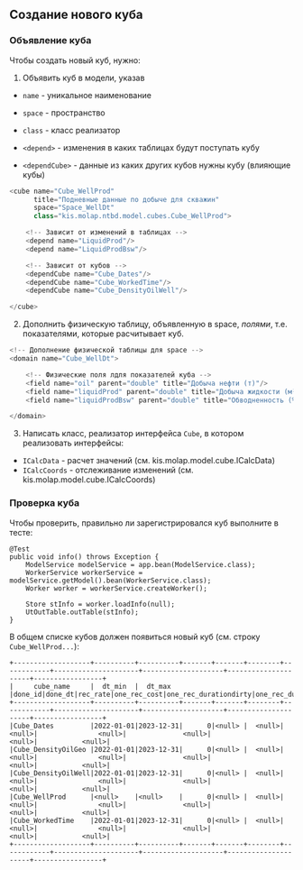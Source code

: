 ## Создание нового куба

### Объявление куба

Чтобы создать новый куб, нужно:

1. Объявить куб в модели, указав

- `name` - уникальное наименование
- `space` - пространство
- `class` - класс реализатор

- `<depend>` - изменения в каких таблицах будут поступать кубу
- `<dependCube>` - данные из каких других кубов нужны кубу (влияющие кубы)

```js title=Cube_WellProd.cfx
<cube name="Cube_WellProd"
      title="Подневные данные по добыче для скважин"
      space="Space_WellDt"
      class="kis.molap.ntbd.model.cubes.Cube_WellProd">

    <!-- Зависит от изменений в таблицах -->
    <depend name="LiquidProd"/>
    <depend name="LiquidProdBsw"/>

    <!-- Зависит от кубов -->
    <dependCube name="Cube_Dates"/>
    <dependCube name="Cube_WorkedTime"/>
    <dependCube name="Cube_DensityOilWell"/>

</cube>
```

2. Дополнить физическую таблицу, объявленную в space, _полями_, т.е. показателями, которые
   расчитывает куб.

```js title=Cube_WellProd.cfx
<!-- Дополнение физической таблицы для space -->
<domain name="Cube_WellDt">

    <!-- Физические поля лдля показателей куба -->
    <field name="oil" parent="double" title="Добыча нефти (т)"/>
    <field name="liquidProd" parent="double" title="Добыча жидкости (м³)"/>
    <field name="liquidProdBsw" parent="double" title="Обводненность (%)"/>

</domain>
```

3. Написать класс, реализатор интерфейса `Cube`, в котором реализовать интерфейсы:

- `ICalcData` - расчет значений (см. kis.molap.model.cube.ICalcData)
- `ICalcCoords` - отслеживание изменений (см. kis.molap.model.cube.ICalcCoords)

### Проверка куба

Чтобы проверить, правильно ли зарегистрировался куб выполните в тесте:

```
@Test
public void info() throws Exception {
    ModelService modelService = app.bean(ModelService.class);
    WorkerService workerService = modelService.getModel().bean(WorkerService.class);
    Worker worker = workerService.createWorker();

    Store stInfo = worker.loadInfo(null);
    UtOutTable.outTable(stInfo);
}
```

В общем списке кубов должен появиться новый куб (см. строку `Cube_WellProd...`):

```text
+-------------------+----------+----------+-------+-------+--------+------------+---------------------+--------------------+---------------------+-----------------+
|     cube_name     |  dt_min  |  dt_max  |done_id|done_dt|rec_rate|one_rec_cost|one_rec_durationdirty|one_rec_durationcalc|one_rec_durationwrite|interval_rec_cost|
+-------------------+----------+----------+-------+-------+--------+------------+---------------------+--------------------+---------------------+-----------------+
|Cube_Dates         |2022-01-01|2023-12-31|      0|<null> |  <null>|      <null>|               <null>|              <null>|               <null>|           <null>|
|Cube_DensityOilGeo |2022-01-01|2023-12-31|      0|<null> |  <null>|      <null>|               <null>|              <null>|               <null>|           <null>|
|Cube_DensityOilWell|2022-01-01|2023-12-31|      0|<null> |  <null>|      <null>|               <null>|              <null>|               <null>|           <null>|
|Cube_WellProd      |<null>    |<null>    |      0|<null> |  <null>|      <null>|               <null>|              <null>|               <null>|           <null>|
|Cube_WorkedTime    |2022-01-01|2023-12-31|      0|<null> |  <null>|      <null>|               <null>|              <null>|               <null>|           <null>|
+-------------------+----------+----------+-------+-------+--------+------------+---------------------+--------------------+---------------------+-----------------+
```
